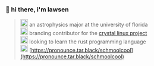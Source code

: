 ### 👋 hi there, i'm lawsen
> <img src="https://cdn.discordapp.com/attachments/938937241747718164/990469250642759710/gators.png" alt="gators" width="20" height="20"> an astrophysics major at the university of florida\
> <img src="https://cdn.discordapp.com/attachments/938937241747718164/990469251586461776/crystal.png" alt="crystal" width="20" height="20"> branding contributor for the [crystal linux project](https://getcryst.al)\
> <img src="https://cdn.discordapp.com/attachments/938937241747718164/990469250957320272/rust.png" alt="rust" width="20" height="20"> looking to learn the rust programming language\
> <img src="https://cdn.discordapp.com/attachments/938937241747718164/990469251812974652/favicon.png" alt="pronounce" width="20" height="20"> [https://pronounce.tar.black/schmoolcool](https://pronounce.tar.black/schmoolcool)
